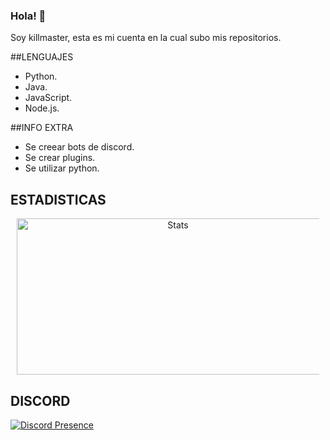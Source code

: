 ### Hola! :wave:

Soy killmaster, esta es mi cuenta en la cual subo mis repositorios.

##LENGUAJES

  - Python.
  - Java.
  - JavaScript.
  - Node.js.

##INFO EXTRA

  - Se creear bots de discord.
  - Se crear plugins.
  - Se utilizar python.

## ESTADISTICAS

  <div class="offset-md-4" align="center" style="margin:10px;">
    <img height="250" width="500" src="https://github-readme-stats.vercel.app/api?username=killmasterMC&show_icons=true&theme=algolia&count_private=true" alt="Stats"> 
  </div>
 


## DISCORD
  

[![Discord Presence](https://lanyard-profile-readme.vercel.app/api/707604740774690918?theme=dark&bg=809ecf&animated=true&hideDiscrim=false&borderRadius=30px&hideStatus=true&hideBadges=false&idleMessage=Probably%20doing%20something%20else)](https://discord.com/users/707604740774690918)
